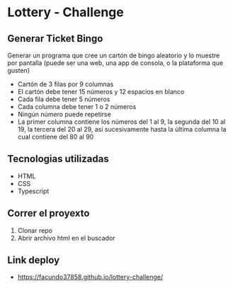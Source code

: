 # Lottery - Challenge
## Generar Ticket Bingo
Generar un programa que cree un cartón de bingo aleatorio y lo muestre por pantalla (puede ser una web, una app de consola, o la plataforma que gusten)

- Cartón de 3 filas por 9 columnas
- El cartón debe tener 15 números y 12 espacios en blanco
- Cada fila debe tener 5 números
- Cada columna debe tener 1 o 2 números
- Ningún número puede repetirse
- La primer columna contiene los números del 1 al 9, la segunda del 10 al 19, la tercera del 20 al 29, así sucesivamente hasta la última columna la cual contiene del 80 al 90

## Tecnologias utilizadas

* HTML
* CSS
* Typescript

## Correr el proyexto

1. Clonar repo
2. Abrir archivo html en el buscador

## Link deploy

* https://facundo37858.github.io/lottery-challenge/
